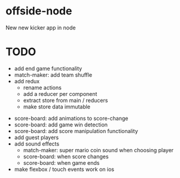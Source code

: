 # offside-node

New new kicker app in node

# TODO

+ add end game functionality
+ match-maker: add team shuffle
+ add redux
  - rename actions
  - add a reducer per component
  - extract store from main / reducers
  - make store data immutable
- score-board: add animations to score-change
- score-board: add game win detection
- score-board: add score manipulation functionality
- add guest players
- add sound effects
  - match-maker: super mario coin sound when choosing player
  - score-board: when score changes
  - score-board: when game ends
- make flexbox / touch events work on ios
<!-- - add database for storing players -->
<!-- - persist matches and results -->
<!-- - add endpoint for statistics (only games won per player) -->
<!-- - deploy in docker -->
<!-- - add rails app for CRUDing data -->
<!-- - maybe switch to brunch (instead of webpack) -->
